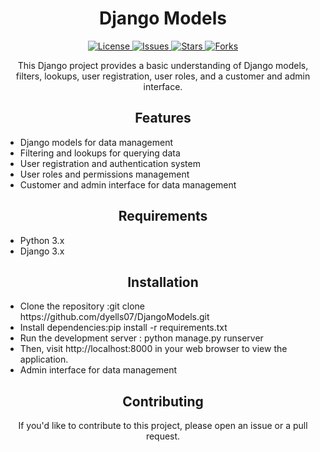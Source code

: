 <!-- Title -->
<h1 align="center">Django Models</h1>
<!-- Badges -->
<p align="center">
  <a href="https://github.com/dyells07/DjangoModels/blob/main/LICENSE">
    <img src="https://img.shields.io/github/license/dyells07/DjangoModels?style=for-the-badge"
      alt="License" />
  </a>
  <a href="https://github.com/dyells07/DjangoModels/issues">
    <img src="https://img.shields.io/github/issues/dyells07/DjangoModels?style=for-the-badge"
      alt="Issues" />
  </a>
  <a href="https://github.com/dyells07/DjangoModels/stargazers">
    <img src="https://img.shields.io/github/stars/dyells07/DjangoModels?style=for-the-badge"
      alt="Stars" />
  </a>
  <a href="https://github.com/dyells07/DjangoModels/network/members">
    <img src="https://img.shields.io/github/forks/dyells07/DjangoModels?style=for-the-badge"
      alt="Forks" />
  </a>
</p>
<!-- Description -->
<p align="center">
  This Django project provides a basic understanding of Django models, filters, lookups, user registration, user roles, and a customer and admin interface.
</p>
<!-- Features -->
<h2 align="center">Features</h2>
<ul>
  <li>Django models for data management</li>
  <li>Filtering and lookups for querying data</li>
  <li>User registration and authentication system</li>
  <li>User roles and permissions management</li>
  <li>Customer and admin interface for data management</li>
</ul>
<!-- Requirements -->
<h2 align="center">Requirements</h2>
<ul>
  <li>Python 3.x</li>
  <li>Django 3.x</li>
</ul>
<h2 align="center">Installation</h2>
<ul>
  <li>Clone the repository :git clone https://github.com/dyells07/DjangoModels.git</li>
  <li>Install dependencies:pip install -r requirements.txt</li>
  <li>Run the development server : python manage.py runserver</li>
  <li>Then, visit http://localhost:8000 in your web browser to view the application.</li>
  <li>Admin interface for data management</li>
</ul>
<!-- Contributing -->
<h2 align="center">Contributing</h2>
<p align="center">
  If you'd like to contribute to this project, please open an issue or a pull request.
</p>
